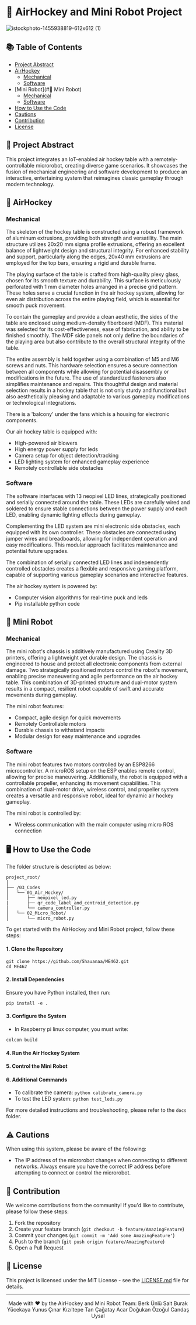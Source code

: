 # 🏒 AirHockey and Mini Robot Project
![istockphoto-1455938819-612x612 (1)](https://github.com/Shauanaa/ME462/assets/44114999/967f291a-d41e-4c4b-b271-bce5b575ca1f)


## 📚 Table of Contents
- [Project Abstract](#project-abstract)
- [AirHockey](#airhockey)
  - [Mechanical](#mechanical)
  - [Software](#software)
- [Mini Robot](#🤖 Mini Robot)
  - [Mechanical](#mechanical-1)
  - [Software](#software-1)
- [How to Use the Code](#how-to-use-the-code)
- [Cautions](#cautions)
- [Contribution](#contribution)
- [License](#license)



## 🎯 Project Abstract
This project integrates an IoT-enabled air hockey table with a remotely-controllable microrobot, creating diverse game scenarios. It showcases the fusion of mechanical engineering and software development to produce an interactive, entertaining system that reimagines classic gameplay through modern technology.

## 🏒 AirHockey

### Mechanical
The skeleton of the hockey table is constructed using a robust framework of aluminum extrusions, providing both strength and versatility. The main structure utilizes 20x20 mm sigma profile extrusions, offering an excellent balance of lightweight design and structural integrity. For enhanced stability and support, particularly along the edges, 20x40 mm extrusions are employed for the top bars, ensuring a rigid and durable frame.

The playing surface of the table is crafted from high-quality plexy glass, chosen for its smooth texture and durability. This surface is meticulously perforated with 1 mm diameter holes arranged in a precise grid pattern. These holes serve a crucial function in the air hockey system, allowing for even air distribution across the entire playing field, which is essential for smooth puck movement.

To contain the gameplay and provide a clean aesthetic, the sides of the table are enclosed using medium-density fiberboard (MDF). This material was selected for its cost-effectiveness, ease of fabrication, and ability to be finished smoothly. The MDF side panels not only define the boundaries of the playing area but also contribute to the overall structural integrity of the table.

The entire assembly is held together using a combination of M5 and M6 screws and nuts. This hardware selection ensures a secure connection between all components while allowing for potential disassembly or modifications in the future. The use of standardized fasteners also simplifies maintenance and repairs.
This thoughtful design and material selection results in a hockey table that is not only sturdy and functional but also aesthetically pleasing and adaptable to various gameplay modifications or technological integrations.

There is a 'balcony' under the fans which is a housing for electronic components.


Our air hockey table is equipped with:

- High-powered air blowers
- High energy power supply for leds 
- Camera setup for object detection/tracking 
- LED lighting system for enhanced gameplay experience
- Remotely controllable side obstacles 

### Software
The software interfaces with 13 neopixel LED lines, strategically positioned and serially connected around the table. These LEDs are carefully wired and soldered to ensure stable connections between the power supply and each LED, enabling dynamic lighting effects during gameplay.

Complementing the LED system are mini electronic side obstacles, each equipped with its own controller. These obstacles are connected using jumper wires and breadboards, allowing for independent operation and easy modifications. This modular approach facilitates maintenance and potential future upgrades.

The combination of serially connected LED lines and independently controlled obstacles creates a flexible and responsive gaming platform, capable of supporting various gameplay scenarios and interactive features.

The air hockey system is powered by:

- Computer vision algorithms for real-time puck and leds
- Pip installable python code
  

## 🤖 Mini Robot

### Mechanical

The mini robot's chassis is additively manufactured using Creality 3D printers, offering a lightweight yet durable design. The chassis is engineered to house and protect all electronic components from external damage. Two strategically positioned motors control the robot's movement, enabling precise maneuvering and agile performance on the air hockey table. This combination of 3D-printed structure and dual-motor system results in a compact, resilient robot capable of swift and accurate movements during gameplay.

The mini robot features:

- Compact, agile design for quick movements
- Remotely Controllable motors
- Durable chassis to withstand impacts
- Modular design for easy maintenance and upgrades

### Software
The mini robot features two motors controlled by an ESP8266 microcontroller. A microROS setup on the ESP enables remote control, allowing for precise maneuvering. Additionally, the robot is equipped with a controllable propeller, enhancing its movement capabilities. This combination of dual-motor drive, wireless control, and propeller system creates a versatile and responsive robot, ideal for dynamic air hockey gameplay.

The mini robot is controlled by:

- Wireless communication with the main computer using micro ROS connection

## 🖥️ How to Use the Code

The folder structure is descripted as below:
```
project_root/
│
├── /03_Codes
│   └── 01_Air_Hockey/
│       ├── neopixel_led.py
|       ├── qr_code_label_and_centroid_detection.py
│       └── camera_controller.py
│   └── 02_Micro_Robot/
│       └── micro_robot.py

```


To get started with the AirHockey and Mini Robot project, follow these steps:

#### 1. Clone the Repository
```
git clone https://github.com/Shauanaa/ME462.git
cd ME462
```

#### 2. Install Dependencies
Ensure you have Python installed, then run:
```
pip install -e .
```

#### 3. Configure the System
- In Raspberry pi linux computer, you must write:
```
colcon build
```

#### 4. Run the Air Hockey System

#### 5. Control the Mini Robot

#### 6. Additional Commands
- To calibrate the camera: `python calibrate_camera.py`
- To test the LED system: `python test_leds.py`

For more detailed instructions and troubleshooting, please refer to the `docs` folder.


## ⚠️ Cautions

When using this system, please be aware of the following:

- The IP address of the microrobot changes when connecting to different networks. Always ensure you have the correct IP address before attempting to connect or control the microrobot.


## 🤝 Contribution

We welcome contributions from the community! If you'd like to contribute, please follow these steps:

1. Fork the repository
2. Create your feature branch (`git checkout -b feature/AmazingFeature`)
3. Commit your changes (`git commit -m 'Add some AmazingFeature'`)
4. Push to the branch (`git push origin feature/AmazingFeature`)
5. Open a Pull Request

## 📄 License

This project is licensed under the MIT License - see the [LICENSE.md](LICENSE.md) file for details.

---

<p align="center">
  Made with ❤️ by the AirHockey and Mini Robot Team:
  Berk Ünlü 
  Sait Burak Yücekaya
  Yunus Çınar Kızıltepe
  Tan Çağatay Acar
  Doğukan Özoğul
  Candaş Uysal
</p>
